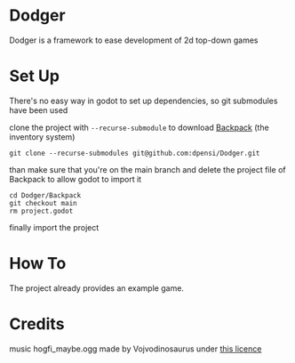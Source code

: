 # Dodger

Dodger is a framework to ease development of 2d top-down games

# Set Up
There's no easy way in godot to set up dependencies, so git submodules have been used

clone the project with `--recurse-submodule` to download [Backpack](https://github.com/dpensi/Backpack) (the inventory system)

`git clone --recurse-submodules git@github.com:dpensi/Dodger.git`

than make sure that you're on the main branch and delete the project file of Backpack to allow godot to import it

```
cd Dodger/Backpack
git checkout main
rm project.godot
```

finally import the project

# How To

The project already provides an example game.

# Credits

music hogfi_maybe.ogg made by Vojvodinosaurus under [this licence](https://creativecommons.org/licenses/by-nc-sa/3.0/legalcode.txt)